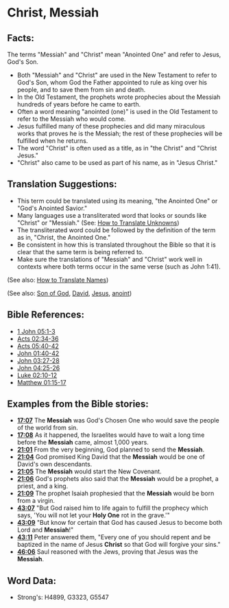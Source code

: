 # Christ, Messiah #

## Facts: ##

The terms "Messiah" and "Christ" mean "Anointed One" and refer to Jesus, God's Son.

* Both "Messiah" and "Christ" are used in the New Testament to refer to God's Son, whom God the Father appointed to rule as king over his people, and to save them from sin and death.
* In the Old Testament, the prophets wrote prophecies about the Messiah hundreds of years before he came to earth.
* Often a word meaning "anointed (one)" is used in the Old Testament to refer to the Messiah who would come.
* Jesus fulfilled many of these prophecies and did many miraculous works that proves he is the Messiah; the rest of these prophecies will be fulfilled when he returns.
* The word "Christ" is often used as a title, as in "the Christ" and "Christ Jesus."
* "Christ" also came to be used as part of his name, as in "Jesus Christ."

## Translation Suggestions: ##

* This term could be translated using its meaning, "the Anointed One" or "God's Anointed Savior."
* Many languages use a transliterated word that looks or sounds like "Christ" or "Messiah." (See: [How to Translate Unknowns](rc://en/ta/man/translate/translate-unknown))
* The transliterated word could be followed by the definition of the term as in, "Christ, the Anointed One."
* Be consistent in how this is translated throughout the Bible so that it is clear that the same term is being referred to.
* Make sure the translations of "Messiah" and "Christ" work well in contexts where both terms occur in the same verse (such as John 1:41).

(See also: [How to Translate Names](rc://en/ta/man/translate/translate-names))

(See also: [Son of God](../kt/sonofgod.md), [David](../names/david.md), [Jesus](../kt/jesus.md), [anoint](../kt/anoint.md))

## Bible References: ##

* [1 John 05:1-3](rc://en/tn/help/1jn/05/01)
* [Acts 02:34-36](rc://en/tn/help/act/02/34)
* [Acts 05:40-42](rc://en/tn/help/act/05/40)
* [John 01:40-42](rc://en/tn/help/jhn/01/40)
* [John 03:27-28](rc://en/tn/help/jhn/03/27)
* [John 04:25-26](rc://en/tn/help/jhn/04/25)
* [Luke 02:10-12](rc://en/tn/help/luk/02/10)
* [Matthew 01:15-17](rc://en/tn/help/mat/01/15)

## Examples from the Bible stories: ##

* __[17:07](rc://en/tn/help/obs/17/07)__ The __Messiah__  was God's Chosen One who would save the people of the world from sin.
* __[17:08](rc://en/tn/help/obs/17/08)__ As it happened, the Israelites would have to wait a long time before the __Messiah__  came, almost 1,000 years.
* __[21:01](rc://en/tn/help/obs/21/01)__ From the very beginning, God planned to send the __Messiah__.
* __[21:04](rc://en/tn/help/obs/21/04)__ God promised King David that the __Messiah__  would be one of David's own descendants.
* __[21:05](rc://en/tn/help/obs/21/05)__ The __Messiah__  would start the New Covenant.
* __[21:06](rc://en/tn/help/obs/21/06)__ God's prophets also said that the __Messiah__  would be a prophet, a priest, and a king.
* __[21:09](rc://en/tn/help/obs/21/09)__ The prophet Isaiah prophesied that the __Messiah__  would be born from a virgin.
* __[43:07](rc://en/tn/help/obs/43/07)__ "But God raised him to life again to fulfill the prophecy which says, 'You will not let your __Holy One__  rot in the grave.'"
* __[43:09](rc://en/tn/help/obs/43/09)__ "But know for certain that God has caused Jesus to become both Lord and __Messiah__!"
* __[43:11](rc://en/tn/help/obs/43/11)__ Peter answered them, "Every one of you should repent and be baptized in the name of Jesus __Christ__  so that God will forgive your sins."
* __[46:06](rc://en/tn/help/obs/46/06)__ Saul reasoned with the Jews, proving that Jesus was the __Messiah__.

## Word Data: ##

* Strong's: H4899, G3323, G5547
